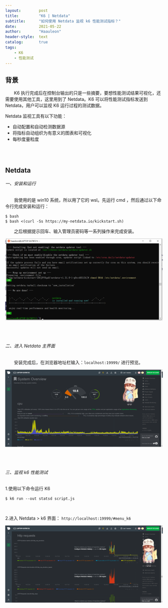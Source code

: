 ```yaml
---
layout:        post
title:         "K6 | Netdata"
subtitle:      "如何使用 Netdata 监视 k6 性能测试指标？"
date:          2021-05-22
author:        "Haauleon"
header-style:  text
catalog:       true
tags:
    - K6
    - 性能测试
---
```


## 背景
&emsp;&emsp;K6 执行完成后在控制台输出的只是一些摘要，要想性能测试结果可视化，还需要使用其他工具，这里用到了 Netdata。K6 可以将性能测试指标发送到 Netdata，用户可以监视 K6 运行过程的测试数据。                    

Netdata 监视工具有以下功能：                  
* 自动配置和自动检测数据源
* 将指标自动组织为有意义的图表和可视化
* 每秒度量粒度 

<br><br>

## Netdata
###### 一、安装和运行
&emsp;&emsp;我使用的是 win10 系统，所以用了它的 wsl。先运行 cmd ，然后通过以下命令行完成安装和运行：                
```
$ bash
$ bash <(curl -Ss https://my-netdata.io/kickstart.sh)
```

&emsp;&emsp;之后根据提示回车、输入管理员密码等一系列操作来完成安装。                

![](\img\in-post\post-k6\2021-05-22-k6-netdata-0.png)

<br><br>

###### 二、进入 Netdata 主界面
&emsp;&emsp;安装完成后，在浏览器地址栏输入：`localhost:19999/` 进行预览。        

![](\img\in-post\post-k6\2021-05-22-k6-netdata-1.png)

<br><br>

###### 三、监视 k6 性能测试
1.使用以下命令运行 K6                     
```
$ k6 run --out statsd script.js
```

<br>

2.进入 Netdata > k6 界面： `http://localhost:19999/#menu_k6`                    

![](\img\in-post\post-k6\2021-05-22-k6-netdata-2.png)